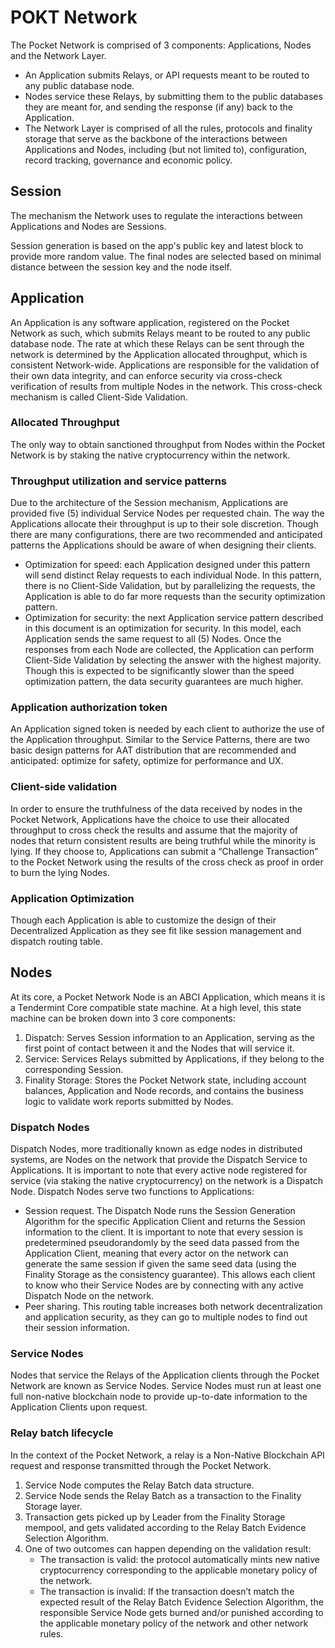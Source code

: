 # POKT Network

The Pocket Network is comprised of 3 components: Applications, Nodes and the Network Layer.

- An Application submits Relays, or API requests meant to be routed to any public database node.
- Nodes service these Relays, by submitting them to the public databases they are meant for, and sending the response (if any) back to the Application.
- The Network Layer is comprised of all the rules, protocols and finality storage that serve as the backbone of the interactions between Applications and Nodes, including (but not limited to), configuration, record tracking, governance and economic policy.

## Session

The mechanism the Network uses to regulate the interactions between Applications and Nodes are Sessions.

Session generation is based on the app's public key and latest block to provide more random value. The final nodes are selected based on minimal distance between the session key and the node itself.

## Application

An Application is any software application, registered on the Pocket Network as such, which submits Relays meant to be routed to any public database node. The rate at which these Relays can be sent through the network is determined by the Application allocated throughput, which is consistent Network-wide. Applications are responsible for the validation of their own data integrity, and can enforce security via cross-check verification of results from multiple Nodes in the network. This cross-check mechanism is called Client-Side Validation.

### Allocated Throughput

The only way to obtain sanctioned throughput from Nodes within the Pocket Network is by staking the native cryptocurrency within the network.

### Throughput utilization and service patterns

Due to the architecture of the Session mechanism, Applications are provided five (5) individual Service Nodes per requested chain. The way the Applications allocate their throughput is up to their sole discretion. Though there are many configurations, there are two recommended and anticipated patterns the Applications should be aware of when designing their clients.

- Optimization for speed: each Application designed under this pattern will send distinct Relay requests to each individual Node. In this pattern, there is no Client-Side Validation, but by parallelizing the requests, the Application is able to do far more requests than the security optimization pattern.
- Optimization for security: the next Application service pattern described in this document is an optimization for security. In this model, each Application sends the same request to all (5) Nodes. Once the responses from each Node are collected, the Application can perform Client-Side Validation by selecting the answer with the highest majority. Though this is expected to be significantly slower than the speed optimization pattern, the data security guarantees are much higher.

### Application authorization token

An Application signed token is needed by each client to authorize the use of the Application throughput. Similar to the Service Patterns, there are two basic design patterns for AAT distribution that are recommended and anticipated: optimize for safety, optimize for performance and UX.

### Client-side validation

In order to ensure the truthfulness of the data received by nodes in the Pocket Network, Applications have the choice to use their allocated throughput to cross check the results and assume that the majority of nodes that return consistent results are being truthful while the minority is lying. If they choose to, Applications can submit a “Challenge Transaction” to the Pocket Network using the results of the cross check as proof in order to burn the lying Nodes.

### Application Optimization

Though each Application is able to customize the design of their Decentralized Application as they see fit like session management and dispatch routing table.

## Nodes

At its core, a Pocket Network Node is an ABCI Application, which means it is a Tendermint Core compatible state machine. At a high level, this state machine can be broken down into 3 core components:

1. Dispatch: ​Serves Session information to an Application, serving as the first point of contact between it and the Nodes that will service it.
2. Service: ​Services Relays submitted by Applications, if they belong to the corresponding Session.
3. Finality Storage: ​Stores the Pocket Network state, including account balances, Application and Node records, and contains the business logic to validate work reports submitted by Nodes.

### Dispatch Nodes

Dispatch Nodes, more traditionally known as edge nodes in distributed systems, are Nodes on the network that provide the Dispatch Service to Applications. It is important to note that every active node registered for service (via staking the native cryptocurrency) on the network is a Dispatch Node. Dispatch Nodes serve two functions to Applications:

- Session request. The Dispatch Node runs the Session Generation Algorithm for the specific Application Client and returns the Session information to the client. It is important to note that every session is predetermined pseudorandomly by the seed data passed from the Application Client, meaning that every actor on the network can generate the same session if given the same seed data (using the Finality Storage as the consistency guarantee). This allows each client to know who their Service Nodes are by connecting with any active Dispatch Node on the network.
- Peer sharing. This routing table increases both network decentralization and application security, as they can go to multiple nodes to find out their session information.

### Service Nodes

Nodes that service the Relays of the Application clients through the Pocket Network are known as Service Nodes. Service Nodes must run at least one full non-native blockchain node to provide up-to-date information to the Application Clients upon request.

### Relay batch lifecycle

In the context of the Pocket Network, a relay is a Non-Native Blockchain API request and response transmitted through the Pocket Network.

1. Service Node computes the Relay Batch data structure.
2. Service Node sends the Relay Batch as a transaction to the Finality Storage layer.
3. Transaction gets picked up by Leader from the Finality Storage mempool, and gets validated according to the Relay Batch Evidence Selection Algorithm.
4. One of two outcomes can happen depending on the validation result:
   - The transaction is valid: the protocol automatically mints new native cryptocurrency corresponding to the applicable monetary policy of the network.
   - The transaction is invalid: If the transaction doesn’t match the expected result of the Relay Batch Evidence Selection Algorithm, the responsible Service Node gets burned and/or punished according to the applicable monetary policy of the network and other network rules.
